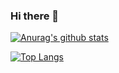 ### Hi there 👋

[![Anurag's github stats](https://github-readme-stats.vercel.app/api?username=gusandrioli&count_private=true&hide=issues&show_icons=true&theme=radical)](https://github.com/anuraghazra/github-readme-stats)

[![Top Langs](https://github-readme-stats.vercel.app/api/top-langs/?username=gusandrioli&layout=compact)](https://github.com/anuraghazra/github-readme-stats)
